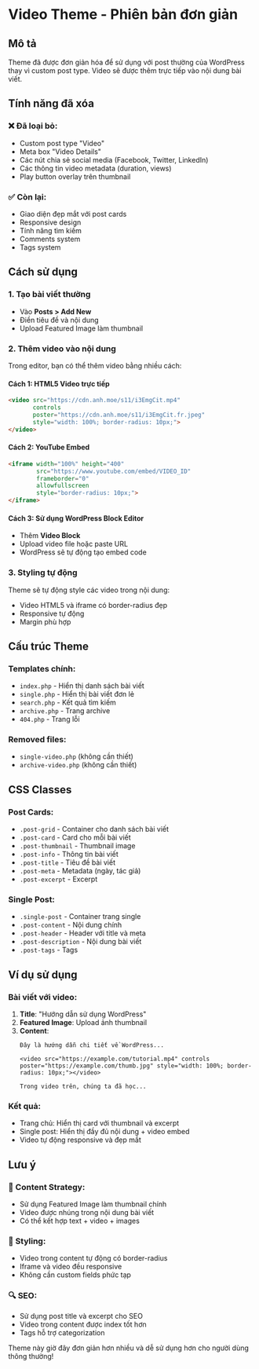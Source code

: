 # Video Theme - Phiên bản đơn giản

## Mô tả
Theme đã được đơn giản hóa để sử dụng với post thường của WordPress thay vì custom post type. Video sẽ được thêm trực tiếp vào nội dung bài viết.

## Tính năng đã xóa

### ❌ Đã loại bỏ:
- Custom post type "Video"
- Meta box "Video Details"
- Các nút chia sẻ social media (Facebook, Twitter, LinkedIn)
- Các thông tin video metadata (duration, views)
- Play button overlay trên thumbnail

### ✅ Còn lại:
- Giao diện đẹp mắt với post cards
- Responsive design
- Tính năng tìm kiếm
- Comments system
- Tags system

## Cách sử dụng

### 1. Tạo bài viết thường
- Vào **Posts > Add New**
- Điền tiêu đề và nội dung
- Upload Featured Image làm thumbnail

### 2. Thêm video vào nội dung
Trong editor, bạn có thể thêm video bằng nhiều cách:

#### Cách 1: HTML5 Video trực tiếp
```html
<video src="https://cdn.anh.moe/s11/i3EmgCit.mp4" 
       controls 
       poster="https://cdn.anh.moe/s11/i3EmgCit.fr.jpeg" 
       style="width: 100%; border-radius: 10px;">
</video>
```

#### Cách 2: YouTube Embed
```html
<iframe width="100%" height="400" 
        src="https://www.youtube.com/embed/VIDEO_ID" 
        frameborder="0" 
        allowfullscreen
        style="border-radius: 10px;">
</iframe>
```

#### Cách 3: Sử dụng WordPress Block Editor
- Thêm **Video Block**
- Upload video file hoặc paste URL
- WordPress sẽ tự động tạo embed code

### 3. Styling tự động
Theme sẽ tự động style các video trong nội dung:
- Video HTML5 và iframe có border-radius đẹp
- Responsive tự động
- Margin phù hợp

## Cấu trúc Theme

### Templates chính:
- `index.php` - Hiển thị danh sách bài viết
- `single.php` - Hiển thị bài viết đơn lẻ
- `search.php` - Kết quả tìm kiếm
- `archive.php` - Trang archive
- `404.php` - Trang lỗi

### Removed files:
- `single-video.php` (không cần thiết)
- `archive-video.php` (không cần thiết)

## CSS Classes

### Post Cards:
- `.post-grid` - Container cho danh sách bài viết
- `.post-card` - Card cho mỗi bài viết
- `.post-thumbnail` - Thumbnail image
- `.post-info` - Thông tin bài viết
- `.post-title` - Tiêu đề bài viết
- `.post-meta` - Metadata (ngày, tác giả)
- `.post-excerpt` - Excerpt

### Single Post:
- `.single-post` - Container trang single
- `.post-content` - Nội dung chính
- `.post-header` - Header với title và meta
- `.post-description` - Nội dung bài viết
- `.post-tags` - Tags

## Ví dụ sử dụng

### Bài viết với video:
1. **Title**: "Hướng dẫn sử dụng WordPress"
2. **Featured Image**: Upload ảnh thumbnail
3. **Content**: 
   ```
   Đây là hướng dẫn chi tiết về WordPress...
   
   <video src="https://example.com/tutorial.mp4" controls poster="https://example.com/thumb.jpg" style="width: 100%; border-radius: 10px;"></video>
   
   Trong video trên, chúng ta đã học...
   ```

### Kết quả:
- Trang chủ: Hiển thị card với thumbnail và excerpt
- Single post: Hiển thị đầy đủ nội dung + video embed
- Video tự động responsive và đẹp mắt

## Lưu ý

### 📝 Content Strategy:
- Sử dụng Featured Image làm thumbnail chính
- Video được nhúng trong nội dung bài viết
- Có thể kết hợp text + video + images

### 🎨 Styling:
- Video trong content tự động có border-radius
- Iframe và video đều responsive
- Không cần custom fields phức tạp

### 🔍 SEO:
- Sử dụng post title và excerpt cho SEO
- Video trong content được index tốt hơn
- Tags hỗ trợ categorization

Theme này giờ đây đơn giản hơn nhiều và dễ sử dụng hơn cho người dùng thông thường!
